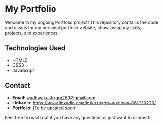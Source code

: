 # My Portfolio
Welcome to my ongoing Portfolio project! This repository contains the code and assets for my personal portfolio website, showcasing my skills, projects, and experiences.

## Technologies Used
- HTML5
- CSS3
- JavaScript

## Contact

- **Email:** wadhwakushagra263@gmail.com
- **LinkedIn:** https://www.linkedin.com/in/kushagra-wadhwa-864319229/
- **Portfolio:** [To be updated soon]

Feel free to reach out if you have any questions or just want to connect!
